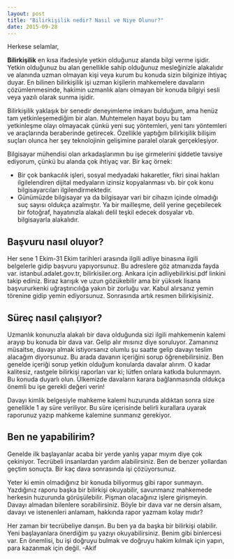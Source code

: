 ```yaml
---
layout: post
title: "Bilirkişilik nedir? Nasıl ve Niye Olunur?"
date: 2015-09-28
---
```


Herkese selamlar,

**Bilirkişilik** en kısa ifadesiyle yetkin olduğunuz alanda bilgi verme işidir. Yetkin olduğunuz bu alan genellikle sahip olduğunuz mesleğinizle alakalıdır ve alanında uzman olmayan kişi veya kurum bu konuda sizin bilginize ihtiyaç duyar.
En bilinen bilirkişilik işi uzman kişilerin mahkemelere davaların çözümlenmesinde, hakimin uzmanlık alanı olmayan bir konuda bilgiyi sesli veya yazılı olarak sunma işidir.

Bilirkişilik yaklaşık bir senedir deneyimleme imkanı bulduğum, ama henüz tam yetkinleşemediğim bir alan. Muhtemelen hayat boyu bu tam yetkinleşme olayı olmayacak çünkü yeni suç yöntemleri, yeni tanı yöntemleri ve araçlarında beraberinde getirecek. Özellikle yaptığım bilirkişilik bilişim suçları olunca her şey teknolojinin gelişimine paralel olarak gerçekleşiyor.

Bilgisayar mühendisi olan arkadaşlarımın bu işe girmelerini şiddetle tavsiye ediyorum, çünkü bu alanda çok ihtiyaç var. Bir kaç örnek:

- Bir çok bankacılık işleri, sosyal medyadaki hakaretler, fikri sinai hakları ilgilelendiren dijital medyaların izinsiz kopyalanması vb. bir çok konu bilgisayarcıları ilgilendirmektedir.
- Günümüzde bilgisayar ya da bilgisayar vari bir cihazın içinde olmadığı suç sayısı oldukça azalmıştır. Ya bir mailleşme, delil yerine geçebilecek bir fotoğraf, hayatınızla alakalı delil teşkil edecek dosyalar vb. bilgisayarla alakalıdır.

## Başvuru nasıl oluyor?

Her sene 1 Ekim-31 Ekim tarihleri arasında ilgili adliye binasına ilgili belgelerle gidip başvuru yapıyorsunuz. Bu adreslere göz atmanızda fayda var. istanbul.adalet.gov.tr, bilirkisiler.org. Ankara için adliyebilirkisi.pdf linkini takip ediniz.  Biraz karışık ve uzun gözükebilir ama bir yüksek lisana başvururkenki uğraştırıcılığa yakın bir zorluğu var. Kabul alırsanız yemin törenine gidip yemin ediyorsunuz. Sonrasında artık resmen bilirkişisiniz.

## Süreç nasıl çalışıyor?

Uzmanlık konunuzla alakalı bir dava olduğunda sizi ilgili mahkemenin kalemi arayıp bu konuda bir dava var. Gelip alır mısınız diye soruluyor. Zamanınız müsaitse, davayı almak istiyorsanız olumlu şu saatte gelip davayı teslim alacağım diyorsunuz. Bu arada davanın içeriğini sorup öğrenebilirsiniz. Ben genelde içeriği sorup yetkin olduğum konularda davalar alırım. O kadar kalitesiz, rastgele bilirkişi raporları var ki; lütfen onlara katkıda bulunmayın. Bu konuda duyarlı olun. Ülkemizde davaların karara bağlanmasında oldukça önemli bu işe gerekli değeri verin!

Davayı kimlik belgesiyle mahkeme kalemi huzurunda aldıktan sonra size genellikle 1 ay süre veriliyor. Bu süre içerisinde belirli kurallara uyarak raporunuz yazıp mahkeme kalemine sunmanız gerekiyor.

## Ben ne yapabilirim?
Genelde ilk başlayanlar acaba bir yerde yanlış yapar mıyım diye çok çekiniyor. Tecrübeli insanlardan yardım alabilirsiniz. Ben de benzer yollardan geçtim sonuçta. Bir kaç dava sonrasında işi çözüyorsunuz.

Yeter ki emin olmadığınız bir konuda biliyormuş gibi rapor sunmayın. Yazdığınız raporu başka bir bilirkişi okuyabilir, savunmanız mahkemede herkesin huzurunda görüşülebilir. Pişman olacağınız işlere girişmeyin. Davayı almadan bilenlere sorabilirsiniz. Böyle bir dava var ne dersin alsam, davayı ve istenenleri anlamam, hakkında rapor yazmam kolay mıdır?

Her zaman bir tecrübeliye danışın. Bu ben ya da başka bir bilirkişi olabilir. Yeni başlayanlara önerdiğim şu yazıyı okuyabilirsiniz. Benim gibi binlercesi var. En önemlisi, bu işi doğruyu bulmak ve doğruyu hakim kılmak için yapın, para kazanmak için değil.   -Akif
